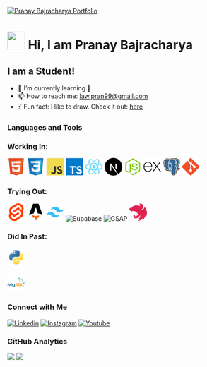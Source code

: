 [![Pranay Bajracharya Portfolio](https://res.cloudinary.com/pranaybajracharya/image/upload/v1677000431/Portfolio_mbtfv5.png)](https://pranaybajracharya.com.np/)

### <h1><img src="https://media.tenor.com/images/30169e4a670daf12443df7d2dd140176/tenor.gif" width="40px" height="40px"> Hi, I am Pranay Bajracharya</h1>

## I am a Student!

- 🌱 I’m currently learning 🙂
- 📫 How to reach me: law.pran99@gmail.com
- ⚡ Fun fact: I like to draw. Check it out: <a href="https://www.instagram.com/its_pranay_arts/" target="_blank">here</a>

### Languages and Tools

### Working In:

<p>
  <img src="https://github.com/devicons/devicon/blob/master/icons/html5/html5-original.svg" alt="HTML" width="40" height="40" /> 
  <img src="https://github.com/devicons/devicon/blob/master/icons/css3/css3-original.svg" alt="CSS" width="40" height="40" /> 
  <img src="https://github.com/devicons/devicon/blob/master/icons/javascript/javascript-original.svg" alt="JavaScript" width="40" height="40" /> 
  <img src="https://github.com/devicons/devicon/blob/master/icons/typescript/typescript-original.svg" alt="TypeScript" width="40" height="40" /> 
  <img src="https://github.com/devicons/devicon/blob/master/icons/react/react-original.svg" alt="React" width="40" height="40" />
  <img src="https://github.com/devicons/devicon/blob/master/icons/nextjs/nextjs-original.svg" alt="NextJS" width="40" height="40" />
  <img src="https://github.com/devicons/devicon/blob/master/icons/nodejs/nodejs-original.svg" alt="Node" width="40" height="40" />
  <img src="https://github.com/devicons/devicon/blob/master/icons/express/express-original.svg" alt="Express" width="40" height="40" />
  <img src="https://github.com/devicons/devicon/blob/master/icons/postgresql/postgresql-original.svg" alt="PostgreSQL" width="40" height="40" />
  <img src="https://github.com/devicons/devicon/blob/master/icons/git/git-original.svg" alt="Git" width="40" height="40" />
  <!-- <img src="https://github.com/devicons/devicon/blob/master/icons/gitlab/gitlab-original.svg" alt="GitLab" width="40" height="40" /> -->
</p>

### Trying Out:

<p>
  <!-- <img src="https://github.com/devicons/devicon/blob/master/icons/mongodb/mongodb-original-wordmark.svg" alt="MongoDB" width="40" height="40" />  -->
  <img src="https://github.com/devicons/devicon/blob/master/icons/svelte/svelte-original.svg" alt="Svelte" width="40" height="40" /> 
  <img src="https://github.com/PranayBajracharya/PranayBajracharya/blob/master/astro.svg" alt="Astro" width="40" height="40" /> 
  <img src="https://github.com/devicons/devicon/blob/master/icons/tailwindcss/tailwindcss-plain.svg" alt="TailwindCSS" width="40" height="40" /> 
  <img src="https://supabase.com/dashboard/img/supabase-logo.svg" alt="Supabase" width="40" height="40" /> 
  <img src="https://s3-us-west-2.amazonaws.com/s.cdpn.io/16327/logo.gif" alt="GSAP" width="40" height="40" /> 
  <img src="https://github.com/devicons/devicon/blob/master/icons/nestjs/nestjs-plain.svg" alt="NestJS" width="40" height="40" /> 
</p>

### Did In Past:

<p>
  <img src="https://github.com/devicons/devicon/blob/master/icons/python/python-original.svg" alt="Python" width="40" height="40" />
<p>
  <img src="https://github.com/devicons/devicon/blob/master/icons/mysql/mysql-original-wordmark.svg" alt="MySQL" width="40" height="40" />
</p>

### Connect with Me

<p>
  <a href="https://www.linkedin.com/in/pranaybajracharya" target="blank"><img align="center" src="https://raw.githubusercontent.com/rahuldkjain/github-profile-readme-generator/master/src/images/icons/Social/linked-in-alt.svg" alt="Linkedin" height="30" width="40" /></a>
  <a href="https://www.instagram.com/its_pranay_arts" target="blank"><img align="center" src="https://raw.githubusercontent.com/rahuldkjain/github-profile-readme-generator/master/src/images/icons/Social/instagram.svg" alt="Instagram" height="30" width="40" /></a>
  <a href="https://www.youtube.com/watch?v=dQw4w9WgXcQ" target="blank"><img align="center" src="https://raw.githubusercontent.com/rahuldkjain/github-profile-readme-generator/master/src/images/icons/Social/youtube.svg" alt="Youtube" height="30" width="40" /></a>
</p>

### GitHub Analytics

<p>
  <img height="180em" src="https://github-readme-stats-eight-theta.vercel.app/api?username=PranayBajracharya&show_icons=true&theme=tokyonight&include_all_commits=true&count_private=true"/>
  <img height="180em" src="https://github-readme-stats-eight-theta.vercel.app/api/top-langs/?username=PranayBajracharya&layout=compact&langs_count=10&theme=tokyonight&hide=jupyter%20notebook,hack"/>
</p>

<!-- <p align="center">
<img align="center" src="https://github-readme-streak-stats.herokuapp.com/?user=PranayBajracharya&show_icons=true&theme=tokyonight_duo" alt="PranayBajracharya" />
</p> -->

<!--
<p align="center">
  <img src="https://visitor-badge.laobi.icu/badge?page_id=PranayBajracharya.PranayBajracharya">
  <img alt="GitHub followers" src="https://img.shields.io/github/followers/PranayBajracharya?style=social">
</p> -->
